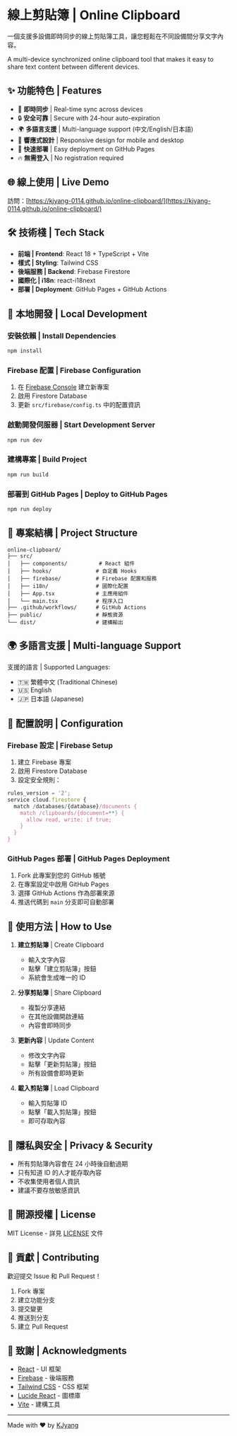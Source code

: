 # 線上剪貼簿 | Online Clipboard

一個支援多設備即時同步的線上剪貼簿工具，讓您輕鬆在不同設備間分享文字內容。

A multi-device synchronized online clipboard tool that makes it easy to share text content between different devices.

## ✨ 功能特色 | Features

- 🔄 **即時同步** | Real-time sync across devices
- 🔒 **安全可靠** | Secure with 24-hour auto-expiration
- 🌍 **多語言支援** | Multi-language support (中文/English/日本語)
- 📱 **響應式設計** | Responsive design for mobile and desktop
- 🚀 **快速部署** | Easy deployment on GitHub Pages
- 🔥 **無需登入** | No registration required

## 🌐 線上使用 | Live Demo

訪問：[https://kjyang-0114.github.io/online-clipboard/](https://kjyang-0114.github.io/online-clipboard/)

## 🛠️ 技術棧 | Tech Stack

- **前端 | Frontend**: React 18 + TypeScript + Vite
- **樣式 | Styling**: Tailwind CSS
- **後端服務 | Backend**: Firebase Firestore
- **國際化 | i18n**: react-i18next
- **部署 | Deployment**: GitHub Pages + GitHub Actions

## 🚀 本地開發 | Local Development

### 安裝依賴 | Install Dependencies

```bash
npm install
```

### Firebase 配置 | Firebase Configuration

1. 在 [Firebase Console](https://console.firebase.google.com/) 建立新專案
2. 啟用 Firestore Database
3. 更新 `src/firebase/config.ts` 中的配置資訊

### 啟動開發伺服器 | Start Development Server

```bash
npm run dev
```

### 建構專案 | Build Project

```bash
npm run build
```

### 部署到 GitHub Pages | Deploy to GitHub Pages

```bash
npm run deploy
```

## 📁 專案結構 | Project Structure

```
online-clipboard/
├── src/
│   ├── components/          # React 組件
│   ├── hooks/              # 自定義 Hooks
│   ├── firebase/           # Firebase 配置和服務
│   ├── i18n/               # 國際化配置
│   ├── App.tsx             # 主應用組件
│   └── main.tsx            # 程序入口
├── .github/workflows/      # GitHub Actions
├── public/                 # 靜態資源
└── dist/                   # 建構輸出
```

## 🌍 多語言支援 | Multi-language Support

支援的語言 | Supported Languages:
- 🇹🇼 繁體中文 (Traditional Chinese)
- 🇺🇸 English
- 🇯🇵 日本語 (Japanese)

## 🔧 配置說明 | Configuration

### Firebase 設定 | Firebase Setup

1. 建立 Firebase 專案
2. 啟用 Firestore Database
3. 設定安全規則：

```javascript
rules_version = '2';
service cloud.firestore {
  match /databases/{database}/documents {
    match /clipboards/{document=**} {
      allow read, write: if true;
    }
  }
}
```

### GitHub Pages 部署 | GitHub Pages Deployment

1. Fork 此專案到您的 GitHub 帳號
2. 在專案設定中啟用 GitHub Pages
3. 選擇 GitHub Actions 作為部署來源
4. 推送代碼到 `main` 分支即可自動部署

## 📱 使用方法 | How to Use

1. **建立剪貼簿** | Create Clipboard
   - 輸入文字內容
   - 點擊「建立剪貼簿」按鈕
   - 系統會生成唯一的 ID

2. **分享剪貼簿** | Share Clipboard
   - 複製分享連結
   - 在其他設備開啟連結
   - 內容會即時同步

3. **更新內容** | Update Content
   - 修改文字內容
   - 點擊「更新剪貼簿」按鈕
   - 所有設備會即時更新

4. **載入剪貼簿** | Load Clipboard
   - 輸入剪貼簿 ID
   - 點擊「載入剪貼簿」按鈕
   - 即可存取內容

## 🔐 隱私與安全 | Privacy & Security

- 所有剪貼簿內容會在 24 小時後自動過期
- 只有知道 ID 的人才能存取內容
- 不收集使用者個人資訊
- 建議不要存放敏感資訊

## 📄 開源授權 | License

MIT License - 詳見 [LICENSE](LICENSE) 文件

## 🤝 貢獻 | Contributing

歡迎提交 Issue 和 Pull Request！

1. Fork 專案
2. 建立功能分支
3. 提交變更
4. 推送到分支
5. 建立 Pull Request

## 🙏 致謝 | Acknowledgments

- [React](https://reactjs.org/) - UI 框架
- [Firebase](https://firebase.google.com/) - 後端服務
- [Tailwind CSS](https://tailwindcss.com/) - CSS 框架
- [Lucide React](https://lucide.dev/) - 圖標庫
- [Vite](https://vitejs.dev/) - 建構工具

---

Made with ❤️ by [KJyang](https://github.com/kjyang-0114)